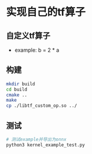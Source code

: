 # 实现自己的tf算子

## 自定义tf算子
* example: b = 2 * a

## 构建
```bash
mkdir build
cd build
cmake ..
make
cp ./libtf_custom_op.so ../
```

## 测试
```bash
# 测试example并导出为onnx
python3 kernel_example_test.py
```